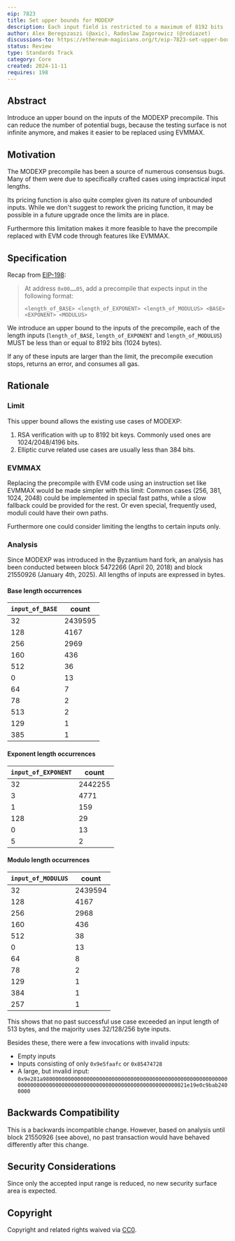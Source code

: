 ```yaml
---
eip: 7823
title: Set upper bounds for MODEXP
description: Each input field is restricted to a maximum of 8192 bits
author: Alex Beregszaszi (@axic), Radoslaw Zagorowicz (@rodiazet)
discussions-to: https://ethereum-magicians.org/t/eip-7823-set-upper-bounds-for-modexp/21798
status: Review
type: Standards Track
category: Core
created: 2024-11-11
requires: 198
---
```


## Abstract

Introduce an upper bound on the inputs of the MODEXP precompile. This can reduce the number of potential bugs, because the testing surface is not infinite anymore, and makes it easier to be replaced using EVMMAX.

## Motivation

The MODEXP precompile has been a source of numerous consensus bugs. Many of them were due to specifically crafted cases using impractical input lengths.

Its pricing function is also quite complex given its nature of unbounded inputs. While we don't suggest to rework the pricing function, it may be possible in a future upgrade once the limits are in place.

Furthermore this limitation makes it more feasible to have the precompile replaced with EVM code through features like EVMMAX.

## Specification

Recap from [EIP-198](./eip-198.md):
> At address `0x00……05`, add a precompile that expects input in the following format:
> 
> `<length_of_BASE> <length_of_EXPONENT> <length_of_MODULUS> <BASE> <EXPONENT> <MODULUS>`

We introduce an upper bound to the inputs of the precompile, each of the length inputs (`length_of_BASE`, `length_of_EXPONENT` and `length_of_MODULUS`) MUST be less than or equal to 8192 bits (1024 bytes).

If any of these inputs are larger than the limit, the precompile execution stops, returns an error, and consumes all gas.
    
## Rationale

### Limit

This upper bound allows the existing use cases of MODEXP:

1. RSA verification with up to 8192 bit keys. Commonly used ones are 1024/2048/4196 bits.
2. Elliptic curve related use cases are usually less than 384 bits.

### EVMMAX

Replacing the precompile with EVM code using an instruction set like EVMMAX would be made simpler with this limit: Common cases (256, 381, 1024, 2048) could be implemented in special fast paths, while a slow fallback could be provided for the rest. Or even special, frequently used, moduli could have their own paths.

Furthermore one could consider limiting the lengths to certain inputs only.

### Analysis

Since MODEXP was introduced in the Byzantium hard fork, an analysis has been conducted between block 5472266 (April 20, 2018) and block 21550926 (January 4th, 2025). All lengths of inputs are expressed in bytes.

#### Base length occurrences

| `input_of_BASE` | count |
|-----------------|-------|
| 32	| 2439595 |
| 128	| 4167 |
| 256	| 2969 |
| 160	| 436 |
| 512	| 36 |
| 0	| 13 |
| 64	| 7 |
| 78	| 2 |
| 513	| 2 |
| 129	| 1 |
| 385	| 1 |

#### Exponent length occurrences

| `input_of_EXPONENT` | count |
|---------------------|-------|
| 32	| 2442255 |
| 3	| 4771 |
| 1	| 159 |
| 128	| 29 |
| 0	| 13 |
| 5	| 2 |

#### Modulo length occurrences

| `input_of_MODULUS` | count |
|--------------------|-------|
| 32	| 2439594 |
| 128	| 4167 |
| 256	| 2968 |
| 160	| 436 |
| 512	| 38 |
| 0	| 13 |
| 64	| 8 |
| 78	| 2 |
| 129	| 1 |
| 384	| 1 |
| 257	| 1 |

This shows that no past successful use case exceeded an input length of 513 bytes, and the majority uses 32/128/256 byte inputs.

Besides these, there were a few invocations with invalid inputs:

- Empty inputs
- Inputs consisting of only `0x9e5faafc` or `0x85474728`
- A large, but invalid input: `0x9e281a98000000000000000000000000000000000000000000000000000000000000000000000000000000000000000000000000000000000000021e19e0c9bab2400000`

## Backwards Compatibility

This is a backwards incompatible change. However, based on analysis until block 21550926 (see above), no past transaction would have behaved differently after this change.

## Security Considerations

Since only the accepted input range is reduced, no new security surface area is expected.

## Copyright

Copyright and related rights waived via [CC0](../LICENSE.md).
